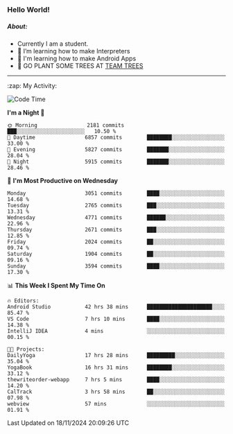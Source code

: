 ### Hello World!

##### About:
- Currently I am a student.
- 🌱 I’m learning how to make Interpreters
- 🌱 I'm learning how to make Android Apps
- 🌱 GO PLANT SOME TREES AT [TEAM TREES](https://teamtrees.org/)

---
  <summary>:zap: My Activity:</summary>
  
<!--START_SECTION:waka-->
![Code Time](http://img.shields.io/badge/Code%20Time-1%2C619%20hrs%2052%20mins-blue)

**I'm a Night 🦉** 

```text
🌞 Morning                2181 commits        ███░░░░░░░░░░░░░░░░░░░░░░   10.50 % 
🌆 Daytime                6857 commits        ████████░░░░░░░░░░░░░░░░░   33.00 % 
🌃 Evening                5827 commits        ███████░░░░░░░░░░░░░░░░░░   28.04 % 
🌙 Night                  5915 commits        ███████░░░░░░░░░░░░░░░░░░   28.46 % 
```
📅 **I'm Most Productive on Wednesday** 

```text
Monday                   3051 commits        ████░░░░░░░░░░░░░░░░░░░░░   14.68 % 
Tuesday                  2765 commits        ███░░░░░░░░░░░░░░░░░░░░░░   13.31 % 
Wednesday                4771 commits        ██████░░░░░░░░░░░░░░░░░░░   22.96 % 
Thursday                 2671 commits        ███░░░░░░░░░░░░░░░░░░░░░░   12.85 % 
Friday                   2024 commits        ██░░░░░░░░░░░░░░░░░░░░░░░   09.74 % 
Saturday                 1904 commits        ██░░░░░░░░░░░░░░░░░░░░░░░   09.16 % 
Sunday                   3594 commits        ████░░░░░░░░░░░░░░░░░░░░░   17.30 % 
```


📊 **This Week I Spent My Time On** 

```text
🔥 Editors: 
Android Studio           42 hrs 38 mins      █████████████████████░░░░   85.47 % 
VS Code                  7 hrs 10 mins       ████░░░░░░░░░░░░░░░░░░░░░   14.38 % 
IntelliJ IDEA            4 mins              ░░░░░░░░░░░░░░░░░░░░░░░░░   00.15 % 

🐱‍💻 Projects: 
DailyYoga                17 hrs 28 mins      █████████░░░░░░░░░░░░░░░░   35.04 % 
YogaBook                 16 hrs 31 mins      ████████░░░░░░░░░░░░░░░░░   33.12 % 
thewriteorder-webapp     7 hrs 5 mins        ████░░░░░░░░░░░░░░░░░░░░░   14.20 % 
CalTrack                 3 hrs 58 mins       ██░░░░░░░░░░░░░░░░░░░░░░░   07.98 % 
webview                  57 mins             ░░░░░░░░░░░░░░░░░░░░░░░░░   01.91 % 
```


 Last Updated on 18/11/2024 20:09:26 UTC
<!--END_SECTION:waka-->
